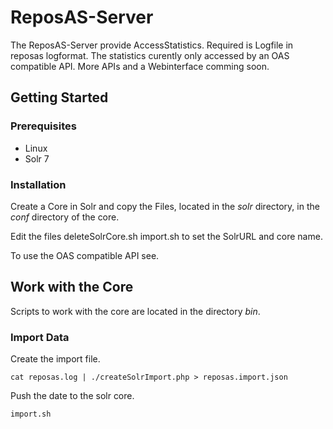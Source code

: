 # ReposAS-Server

The ReposAS-Server provide AccessStatistics. Required is Logfile in reposas logformat. The statistics curently only accessed by an OAS compatible API. More APIs and a Webinterface comming soon. 

## Getting Started

### Prerequisites
* Linux 
* Solr 7

### Installation

Create a Core in Solr and copy the Files, located in the *solr* directory, in the *conf* directory of the core.

Edit the files deleteSolrCore.sh import.sh to set the SolrURL and core name.

To use the OAS compatible API see.

## Work with the Core

Scripts to work with the core are located in the directory *bin*.

### Import Data

Create the import file.
```
cat reposas.log | ./createSolrImport.php > reposas.import.json
```

Push the date to the solr core.
```
import.sh
```
